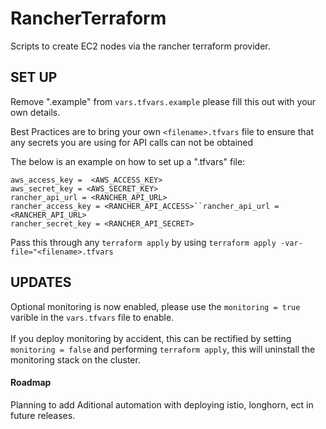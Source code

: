# RancherTerraform

Scripts to create EC2 nodes via the rancher terraform provider.

## SET UP

Remove ".example" from `vars.tfvars.example`
please fill this out with your own details.

Best Practices are to bring your own `<filename>.tfvars` file to ensure that any secrets you are using for API calls can not be obtained

The below is an example on how to set up a ".tfvars" file: <br>

`aws_access_key =  <AWS_ACCESS_KEY>` <br>
`aws_secret_key = <AWS_SECRET_KEY>` <br>
`rancher_api_url = <RANCHER_API_URL>` <br>
`rancher_access_key = <RANCHER_API_ACCESS>``rancher_api_url = <RANCHER_API_URL>` <br>
`rancher_secret_key = <RANCHER_API_SECRET>` <br>

Pass this through any `terraform apply` by using `terraform apply -var-file="<filename>.tfvars`

## UPDATES
Optional monitoring is now enabled, please use the `monitoring = true` varible in the `vars.tfvars` file to enable. <br> <br>
If you deploy monitoring by accident, this can be rectified by setting `monitoring = false` and performing `terraform apply`, this will uninstall the monitoring stack on the cluster.

#### Roadmap
Planning to add Aditional automation with deploying istio, longhorn, ect in future releases.
